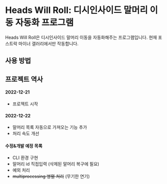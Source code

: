 # Heads Will Roll: 디시인사이드 말머리 이동 자동화 프로그램
Heads Will Roll은 디시인사이드 말머리 이동을 자동화해주는 프로그램입니다. 현재 포스트락 마이너 갤러리에서만 작동합니다.

## 사용 방법

## 프로젝트 역사
#### 2022-12-21
* 프로젝트 시작
#### 2022-12-22
* 말머리 목록 자동으로 가져오는 기능 추가
* 처리 속도 개선

#### 수정&개발 예정 목록
* CLI 환경 구현
* 말머리 id 직접입력 (삭제된 말머리 복구에 필요)
* 예외 처리
* <s>multiprocessing 병렬 처리</s> (무기한 연기)
